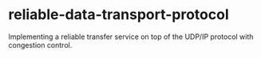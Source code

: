 # reliable-data-transport-protocol
 Implementing a reliable transfer service on top of the UDP/IP protocol with congestion control.
